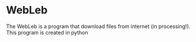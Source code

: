 # WebLeb

The WebLeb is a program that download files from internet (in processing!). This program is created in python
